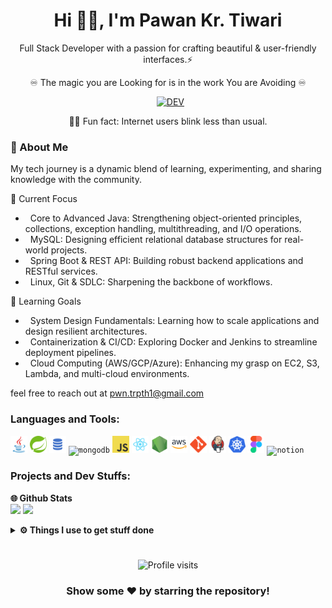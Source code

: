 <h1 align="center"> Hi 👋🏻, I'm Pawan Kr. Tiwari </br>
</h1>
<p align="center"> Full Stack Developer with a passion for crafting beautiful & user-friendly interfaces.⚡</p>
<p align="center">♾️ The magic you are Looking for is in the work You are Avoiding ♾️</p>
<p align="center">	
<a href="https://www.linkedin.com/in/pawan-kr-tiwari" target="_blank"><img alt="" src="https://img.shields.io/badge/LinkedIn-000?logo=linkedin&logoColor=0A66C2&style=for-the-badge" style="vertical-align:center" /></a>
<a href="https://medium.com/@pawankr.tiwari" target="_blank"><img alt="" src="https://img.shields.io/badge/Medium-000?style=for-the-badge&logo=medium&logoColor=white" style="vertical-align:center" /></a>
<a href="https://dev.to/pawan_kumartiwari_5ea1b5" target="_blank"><img alt="DEV" src="https://img.shields.io/badge/DEV-000?style=for-the-badge&logo=dev.to&logoColor=white" style="vertical-align:center" /></a>







<!-- <p align="center">Glad to see you here!  -->
<p align="center">🍄‍🟫 Fun fact: Internet users blink less than usual. 
	
### 🚀 About Me 

My tech journey is a dynamic blend of learning, experimenting, and sharing knowledge with the community.

🔭 Current Focus
- &nbsp; Core to Advanced Java: Strengthening object-oriented principles, collections, exception handling, multithreading, and I/O operations.
- &nbsp; MySQL: Designing efficient relational database structures for real-world projects.
- &nbsp; Spring Boot & REST API: Building robust backend applications and RESTful services.
- &nbsp; Linux, Git & SDLC: Sharpening the backbone of workflows.


🌱 Learning Goals

- &nbsp; System Design Fundamentals: Learning how to scale applications and design resilient architectures. 
- &nbsp; Containerization & CI/CD: Exploring Docker and Jenkins to streamline deployment pipelines.
- &nbsp; Cloud Computing (AWS/GCP/Azure): Enhancing my grasp on EC2, S3, Lambda, and multi-cloud environments.

feel free to reach out at pwn.trpth1@gmail.com
<!--
<details>
  <summary><b> My Favorite </b></summary>

  <br />

- 💻 &nbsp; I love exploring new technologies and building cool stuff.
- 📰 &nbsp; Reading, writing & watching Tech Stuff whenever possible.
- 🍕 &nbsp; Meetups & Tech Events & Hackathons.

</details>
-->

### Languages and Tools:

<code><img height="27" src="https://raw.githubusercontent.com/devicons/devicon/master/icons/java/java-original.svg" alt="java"></code>
<code><img height="27" src="https://raw.githubusercontent.com/devicons/devicon/master/icons/spring/spring-original.svg" alt="spring boot"></code>
<code><img height="27" src="https://raw.githubusercontent.com/github/explore/80688e429a7d4ef2fca1e82350fe8e3517d3494d/topics/sql/sql.png" alt="sql"></code>
<code><img height="27" src="https://encrypted-tbn0.gstatic.com/images?q=tbn%3AANd9GcSTTzPAw-55ssm1Im594xYZ9eRQu2JylrkYLg&usqp=CAU" alt="mongodb"></code>
<code><img height="27" src="https://raw.githubusercontent.com/github/explore/80688e429a7d4ef2fca1e82350fe8e3517d3494d/topics/javascript/javascript.png" alt="javascript"></code>
<code><img height="27" src="https://raw.githubusercontent.com/github/explore/80688e429a7d4ef2fca1e82350fe8e3517d3494d/topics/react/react.png" alt="react"></code>
<code><img height="27" src="https://raw.githubusercontent.com/github/explore/80688e429a7d4ef2fca1e82350fe8e3517d3494d/topics/nodejs/nodejs.png" alt="nodejs"></code>
<code><img height="27" src="https://raw.githubusercontent.com/github/explore/80688e429a7d4ef2fca1e82350fe8e3517d3494d/topics/aws/aws.png" alt="aws"></code>
<code><img height="27" src="https://raw.githubusercontent.com/devicons/devicon/master/icons/git/git-original.svg" alt="git"></code>
<code><img height="27" src="https://raw.githubusercontent.com/devicons/devicon/master/icons/jenkins/jenkins-original.svg" alt="jenkins"></code>
<code><img height="27" src="https://raw.githubusercontent.com/devicons/devicon/master/icons/kubernetes/kubernetes-plain.svg" alt="kubernetes"></code>
<code><img height="27" src="https://raw.githubusercontent.com/devicons/devicon/master/icons/figma/figma-original.svg" alt="figma"></code>
<code><img height="27" src="https://www.notion.so/front-static/favicon.ico" alt="notion"></code>




### Projects and Dev Stuffs:

  <b>🌐 Github Stats</b>
  <br />
  <img height="180em" src="https://github-readme-stats.vercel.app/api?username=thepawankrtiwari&show_icons=true&hide_border=true&&count_private=true&include_all_commits=true&theme=dark" />
  <img height="180em" src="https://github-readme-stats.vercel.app/api/top-langs/?username=thepawankrtiwari&exclude_repo=KNN-Image-Classification&show_icons=true&hide_border=true&layout=compact&langs_count=8&theme=dark"/>


<!--
<details>
  <summary><b>☄️ Github Streaks</b></summary>

  <br />
  <img height="180em" src="https://github-readme-streak-stats.vercel.app/?user=thepawankrtiwari&hide_border=true&theme=dark" alt="GitHub Streak" />
</details>
-->

<details>
  <br />
  <summary><b>⚙️ Things I use to get stuff done</b></summary>
  	<ul>
  	    <li><b>OS:</b> Windows 11, version 23H2</li>
	    <li><b>Laptop: </b> Lenovo Ideapad</li>
  	    <li><b>Browser: </b> Chrome & Edge</li>
	    <li><b>Terminal: </b> bash</li>
	    <li><b>Code Editor:</b>Eclipse & VSCode </li>
 	    <li><b>Other Tools:</b> Notion & Figma </li>
	    <li><b>To Stay Updated:</b> Medium, YouTube and Hacker News</li>
	</ul>
</details>

#

<div align="center">

 
<p align="center">
    <img src="https://komarev.com/ghpvc/?username=thepawankrtiwari&style=for-the-badge&color=blue&label=Profile+Visits" alt="Profile visits"/>
</p> 


### Show some ❤️ by starring the repository!

</div>
